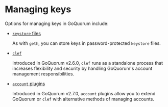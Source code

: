 # Managing keys

Options for managing keys in GoQuorum include:

* [`keystore` files](https://geth.ethereum.org/docs/interface/managing-your-accounts)

    As with `geth`, you can store keys in password-protected `keystore` files.

* [`clef`](clef.md)

    Introduced in GoQuorum v2.6.0, `clef` runs as a standalone process that increases flexibility and security by handling GoQuorum's account management responsibilities.

* [`account` plugins](account-plugins.md)

    Introduced in GoQuorum v2.7.0, `account` plugins allow you to extend GoQuorum or `clef` with alternative methods of managing accounts.
